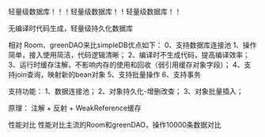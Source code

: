 轻量级数据库！！！轻量级数据库！！轻量级数据库！！

无编译时代码生成，轻量级持久化数据库

相对 Room、greenDAO来比simpleDB优点如下：
0、支持数据库连接池
1、操作简单，接入使用简洁，代码逻辑清晰；
2、编译时不生成代码，提高编译效率；
3、运行时缓存注解，不影响内存的使用和回收（弱引用缓存对象字段）；
4、支持join查询，映射新的bean对象
5、支持批量操作
6、支持事务


支持功能：
1、数据连接池；
2、对象持久化-增删改查；
3、对象批量插入；


原理：
注解 + 反射 + WeakReference缓存


性能对比
性能对比主流的Room和greenDAO，操作10000条数据对比




